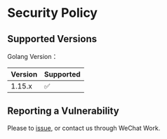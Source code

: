 # Security Policy

## Supported Versions

Golang Version：

| Version | Supported          |
| ------- | ------------------ |
| 1.15.x  | :white_check_mark: |

## Reporting a Vulnerability

Please to [issue](https://github.com/baishan-development-guizhou/golang-library/issues), or contact us through WeChat Work.